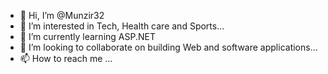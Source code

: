 - 👋 Hi, I’m @Munzir32
- 👀 I’m interested in Tech, Health care and Sports...
- 🌱 I’m currently learning ASP.NET 
- 💞️ I’m looking to collaborate on building Web and software applications...
- 📫 How to reach me  ...

<!---
Munzir32/Munzir32 is a ✨ special ✨ repository because its `README.md` (this file) appears on your GitHub profile.
You can click the Preview link to take a look at your changes.
--->
